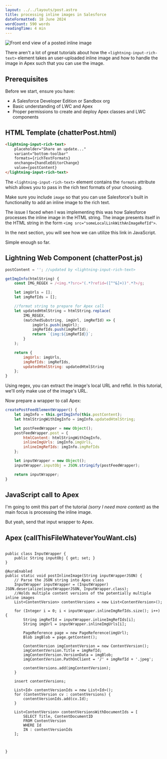 ```yaml
---
layout: ../../layouts/post.astro
title: processing inline images in Salesforce
dateFormatted: 18 June 2024
wordCount: 590 words
readingTime: 4 min
---
```

![Front end view of a posted inline image](/posts/processing-inline-images-in-salesforce/frontendViewOfInlineImagePost.png)

There aren't a lot of great tutorials about how the `<lightning-input-rich-text>` element takes an user-uploaded inline image and how to handle the image in Apex such that you can use the image. 

## Prerequisites

Before we start, ensure you have:

- A Salesforce Developer Edition or Sandbox org
- Basic understanding of LWC and Apex
- Proper permissions to create and deploy Apex classes and LWC components

## HTML Template (chatterPost.html)

```html
<lightning-input-rich-text>
    placeholder="Share an update..."
    variant="bottom-toolbar"
    formats={richTextFormats}
    onchange={handleEditorChange}
    value={postContent}
</lightning-input-rich-text>
```

The `<lightning-input-rich-text>` element contains the `formats` attribute which allows you to pass in the rich text formats of your choosing.

Make sure you include `image` so that you can use Salesforce's built in functionality to add an inline image to the rich text.

The issue I faced when I was implementing this was how Salesforce processes the inline image in the HTML string. The image presents itself in the HTML string in the form `<img src="someLocalLinkWithAnImageRefId">`.

In the next section, you will see how we can utilize this link in JavaScript.

Simple enough so far.

## Lightning Web Component (chatterPost.js)

```javascript
postContent = ''; //updated by <lightning-input-rich-text>

getImgInfo(htmlString) {
    const IMG_REGEX = /<img.*?src="(.*?refid=([^"&]+))".*?>/g;

    let imgUrls = [];
    let imgRefIds = [];

    //format string to prepare for Apex call
    let updatedHtmlString = htmlString.replace( 
        IMG_REGEX,
        (matchedSubstring, imgUrl, imgRefId) => {
            imgUrls.push(imgUrl);
            imgRefIds.push(imgRefId);
            return `{img:${imgRefId}}`;
        }
    );

    return {
        imgUrls: imgUrls,
        imgRefIds: imgRefIds,
        updatedHtmlString: updatedHtmlString
    };
}
```

Using regex, you can extract the image's local URL and refId. In this tutorial, we'll only make use of the image's URL.

Now prepare a wrapper to call Apex:

```javascript
createPostFeedElementWrapper() {
    let imgInfo = this.getImgInfo(this.postContent);
    let htmlStringWithImgInfo = imgInfo.updatedHtmlString;

    let postFeedWrapper = new Object();
    postFeedWrapper.post = {
        htmlContent: htmlStringWithImgInfo,
        inlineImgUrls: imgInfo.imgUrls,
        inlineImgRefIds: imgInfo.imgRefIds
    };

    let inputWrapper = new Object();
    inputWrapper.inputObj = JSON.stringify(postFeedWrapper);

    return inputWrapper;
}
```

## JavaScript call to Apex

I'm going to omit this part of the tutorial *(sorry I need more content)* as the main focus is processing the inline image.

But yeah, send that input wrapper to Apex.

## Apex (callThisFileWhateverYouWant.cls)

```apex

public class InputWrapper {
    public String inputObj { get; set; }
}

@AuraEnabled
public static void postInlineImage(String inputWrapperJSON) {
    // Parse the JSON string into Apex class
    InputWrapper inputWrapper = (InputWrapper) JSON.deserialize(inputWrapperJSON, InputWrapper.class);
    //Holds multiple content versions of the potentially multiple inline images
    List<ContentVersion> contentVersions = new List<ContentVersion>();

    for (Integer i = 0; i < inputWrapper.inlineImgRefIds.size(); i++) {
        String imgRefId = inputWrapper.inlineImgRefIds[i];
        String imgUrl = inputWrapper.inlineImgUrls[i];

        PageReference page = new PageReference(imgUrl);
        Blob imgBlob = page.getContent();

        ContentVersion imgContentVersion = new ContentVersion();
        imgContentVersion.Title = imgRefId;
        imgContentVersion.VersionData = imgBlob;
        imgContentVersion.PathOnClient = '/' + imgRefId + '.jpeg';

        contentVersions.add(imgContentVersion);
    }

    insert contentVersions;

    List<Id> contentVersionIds = new List<Id>();
    for (ContentVersion cv : contentVersions) {
        contentVersionIds.add(cv.Id);
    }

    List<ContentVersion> contentVersionsWithDocumentIds = [
        SELECT Title, ContentDocumentID
        FROM ContentVersion
        WHERE Id 
        IN : contentVersionIds
    ];



}
```
